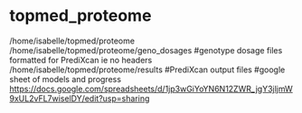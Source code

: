 # topmed_proteome
/home/isabelle/topmed/proteome
/home/isabelle/topmed/proteome/geno_dosages #genotype dosage files formatted for PrediXcan ie no headers
/home/isabelle/topmed/proteome/results #PrediXcan output files
#google sheet of models and progress
https://docs.google.com/spreadsheets/d/1jp3wGiYoYN6N12ZWR_jgY3jljmW9xUL2vFL7wiselDY/edit?usp=sharing
